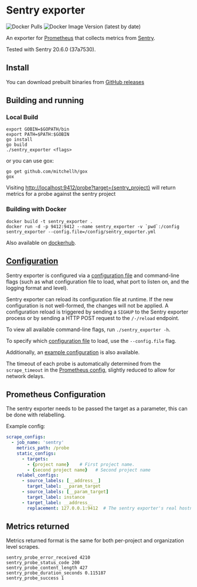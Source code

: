 # Sentry exporter

![Docker Pulls](https://img.shields.io/docker/pulls/zekker6/sentry_exporter?link=https://hub.docker.com/repository/docker/zekker6/sentry_exporter)
![Docker Image Version (latest by date)](https://img.shields.io/docker/v/zekker6/sentry_exporter?link=https://hub.docker.com/repository/docker/zekker6/sentry_exporter)

An exporter for [Prometheus](https://prometheus.io/) that collects metrics from [Sentry](https://sentry.io).

Tested with Sentry 20.6.0 (37a7530).

## Install

You can download prebuilt binaries from [GitHub releases](https://github.com/zekker6/sentry_exporter/releases)

## Building and running

### Local Build

```
export GOBIN=$GOPATH/bin
export PATH=$PATH:$GOBIN
go install
go build
./sentry_exporter <flags>
```

or you can use gox:

```
go get github.com/mitchellh/gox
gox
```

Visiting [http://localhost:9412/probe?target={sentry_project}](http://localhost:9412/probe?target=google.com)
will return metrics for a probe against the sentry project

### Building with Docker

    docker build -t sentry_exporter .
    docker run -d -p 9412:9412 --name sentry_exporter -v `pwd`:/config sentry_exporter --config.file=/config/sentry_exporter.yml

Also available on [dockerhub](https://hub.docker.com/repository/docker/zekker6/sentry_exporter).

## [Configuration](CONFIGURATION.md)

Sentry exporter is configured via a [configuration file](CONFIGURATION.md) and command-line flags (such as what configuration file to load, what port to listen on, and the logging format and level).

Sentry exporter can reload its configuration file at runtime. If the new configuration is not well-formed, the changes will not be applied.
A configuration reload is triggered by sending a `SIGHUP` to the Sentry exporter process or by sending a HTTP POST request to the `/-/reload` endpoint.

To view all available command-line flags, run `./sentry_exporter -h`.

To specify which [configuration file](CONFIGURATION.md) to load, use the `--config.file` flag.

Additionally, an [example configuration](sentry_exporter.yml) is also available.

The timeout of each probe is automatically determined from the `scrape_timeout` in the [Prometheus config](https://prometheus.io/docs/operating/configuration/#configuration-file), slightly reduced to allow for network delays.

## Prometheus Configuration

The sentry exporter needs to be passed the target as a parameter, this can be
done with relabelling.

Example config:
```yml
scrape_configs:
  - job_name: 'sentry'
    metrics_path: /probe
    static_configs:
      - targets:
        - {project name}    # First project name.
        - {second project name}   # Second project name
    relabel_configs:
      - source_labels: [__address__]
        target_label: __param_target
      - source_labels: [__param_target]
        target_label: instance
      - target_label: __address__
        replacement: 127.0.0.1:9412  # The sentry exporter's real hostname:port.
```

## Metrics returned

Metrics returned format is the same for both per-project and organization level scrapes.

```
sentry_probe_error_received 4210
sentry_probe_status_code 200
sentry_probe_content_length 427
sentry_probe_duration_seconds 0.115187
sentry_probe_success 1
```